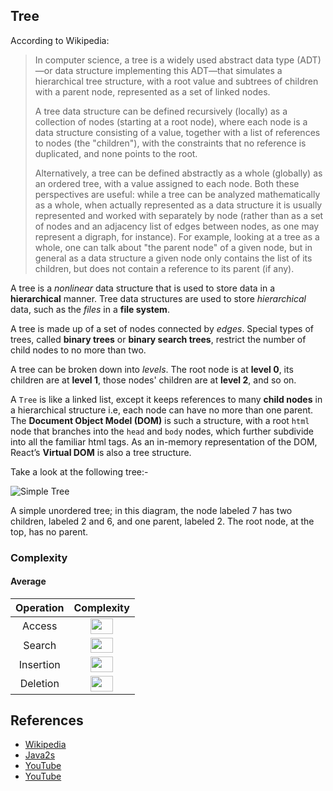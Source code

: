 ## Tree

According to Wikipedia:

> In computer science, a tree is a widely used abstract data type (ADT)—or data structure implementing this ADT—that simulates a hierarchical tree structure, with a root value and subtrees of children with a parent node, represented as a set of linked nodes.
>
> A tree data structure can be defined recursively (locally) as a collection of nodes (starting at a root node), where each node is a data structure consisting of a value, together with a list of references to nodes (the "children"), with the constraints that no reference is duplicated, and none points to the root.
>
> Alternatively, a tree can be defined abstractly as a whole (globally) as an ordered tree, with a value assigned to each node. Both these perspectives are useful: while a tree can be analyzed mathematically as a whole, when actually represented as a data structure it is usually represented and worked with separately by node (rather than as a set of nodes and an adjacency list of edges between nodes, as one may represent a digraph, for instance). For example, looking at a tree as a whole, one can talk about "the parent node" of a given node, but in general as a data structure a given node only contains the list of its children, but does not contain a reference to its parent (if any).

A tree is a *nonlinear* data structure that is used to store data in a **hierarchical** manner. Tree data structures are used to store *hierarchical* data, such as the *files* in a **file system**.

A tree is made up of a set of nodes connected by *edges*. Special types of trees, called **binary trees** or **binary search trees**, restrict the number of child nodes to no more than two.

A tree can be broken down into *levels*. The root node is at **level 0**, its children are at **level 1**, those nodes' children are at **level 2**, and so on.

A `Tree` is like a linked list, except it keeps references to many **child nodes** in a hierarchical structure i.e, each node can have no more than one parent. The **Document Object Model (DOM)** is such a structure, with a root `html` node that branches into the `head` and `body` nodes, which further subdivide into all the familiar html tags. As an in-memory representation of the DOM, React’s **Virtual DOM** is also a tree structure.

Take a look at the following tree:-

![Simple Tree](https://upload.wikimedia.org/wikipedia/commons/thumb/f/f7/Binary_tree.svg/384px-Binary_tree.svg.png)

A simple unordered tree; in this diagram, the node labeled 7 has two children, labeled 2 and 6, and one parent, labeled 2. The root node, at the top, has no parent.

### Complexity

#### Average

| Operation | Complexity |
| :-------: | :--------: |
| Access    | <img src="/assets/linear-time.svg?invert_in_darkmode&sanitize=true" align=middle width=35.64773519999999pt height=24.65753399999998pt/>     |
| Search    | <img src="/assets/linear-time.svg?invert_in_darkmode&sanitize=true" align=middle width=35.64773519999999pt height=24.65753399999998pt/>     |
| Insertion | <img src="/assets/linear-time.svg?invert_in_darkmode&sanitize=true" align=middle width=35.64773519999999pt height=24.65753399999998pt/>     |
| Deletion  | <img src="/assets/linear-time.svg?invert_in_darkmode&sanitize=true" align=middle width=35.64773519999999pt height=24.65753399999998pt/>     |

## References

- [Wikipedia](https://en.wikipedia.org/wiki/Tree_(data_structure))
- [Java2s](http://www.java2s.com/Tutorials/Javascript/Javascript_Data_Structure/0420__Javascript_Binary_Tree.htm)
- [YouTube](https://www.youtube.com/watch?v=qH6yxkw0u78)
- [YouTube](https://www.youtube.com/watch?v=oSWTXtMglKE)
